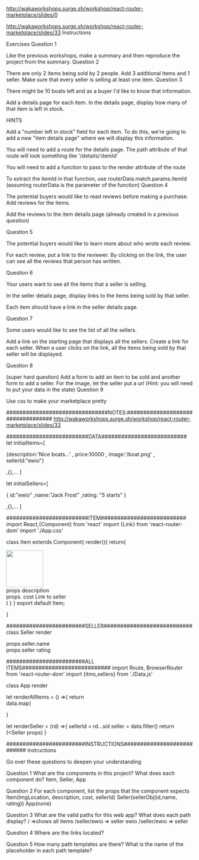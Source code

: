 http://wakaworkshops.surge.sh/workshop/react-router-marketplace/slides/0

http://wakaworkshops.surge.sh/workshop/react-router-marketplace/slides/33
Instructions

Exercises
Question 1

Like the previous workshops, make a summary and then reproduce the project from the summary.
Question 2

There are only 2 items being sold by 2 people. Add 3 additional items and 1 seller. Make sure that every seller is selling at least one item.
Question 3

There might be 10 boats left and as a buyer I'd like to know that information.

Add a details page for each item. In the details page, display how many of that item is left in stock.

HINTS

Add a "number left in stock" field for each item. To do this, we're going to add a new "item details page" where we will display this information.

You will need to add a route for the details page. The path attribute of that route will look something like '/details/:itemId'

You will need to add a function to pass to the render attribute of the route

To extract the itemId in that function, use routerData.match.params.itemId (assuming routerData is the parameter of the function)
Question 4

The potential buyers would like to read reviews before making a purchase. Add reviews for the items.

Add the reviews to the item details page (already created in a previous question)

Question 5

The potential buyers would like to learn more about who wrote each review.

For each review, put a link to the reviewer. By clicking on the link, the user can see all the reviews that person has written.

Question 6

Your users want to see all the items that a seller is selling.

In the seller details page, display links to the items being sold by that seller.

Each item should have a link in the seller details page.

Question 7

Some users would like to see the list of all the sellers.

Add a link on the starting page that displays all the sellers. Create a link for each seller.
When a user clicks on the link, all the items being sold by that seller will be displayed.

Question 8

(super hard question) Add a form to add an item to be sold and another form to add a seller. For the image, let the seller put a url (Hint: you will need to put your data in the state)
Question 9

Use css to make your marketplace pretty

###############################NOTES:##################################
http://wakaworkshops.surge.sh/workshop/react-router-marketplace/slides/33

#########################DATA##########################
let initialItems=[

{description:'Nice boats...'
, price:10000
, image:'/boat.png'
, sellerId:"ewio"}

,{},...
]

let initialSellers=[

{
id:"ewio"
,name:"Jack Frost"
,rating: "5 starts"
}

,{},...
]

#########################ITEM##########################
import React,{Component} from 'react'
import {Link} from 'react-router-dom'
import './App.css'

class Item extends Component{
render(){
return(
<div clasName='card center'>
<img height="100px" src={this.props.imageLocation} />
<div>props description
<div>props. cost
<Link to={"/seller/" + props.sellerId> Link to seller
</div>
)
}
}
export default Item;

}

########################SELLER###########################
class Seller
render
<div className"card center"
<div>props.seller.name
<div>props.seller rating

########################ALL ITEMS###########################
import Route, BrowserRouter from 'react-router-dom'
import {itms,sellers} from './Data.js'

class App
render
<BrowserRouter>

<div>
<Route exact={true} path="/" render={renderAllItems}
<Route exct true path'/seller/:sid' render={renderSeller}

let renderAllItems = () =>{
return <div>
data.map( <Item props>

}

let renderSeller = (rd) =>{
sellerId = rd...sid
seller = data.filter()
return (<Seller props)
}

########################INSTRUCTIONS###########################
Instructions

Go over these questions to deepen your understanding

Question 1
What are the components in this project? What does each component do?
Item, Seller, App

Question 2
For each component, list the props that the component expects
Item(imgLocation, description, cost, sellerId)
Seller(sellerObj(id,name, rating))
App(none)

Question 3
What are the valid paths for this web app? What does each path display?
/ =>shows all items
/seller/ewio => seller ewio
/seller/ewio => seller

Question 4
Where are the links located?

Question 5
How many path templates are there? What is the name of the placeholder in each path template?

